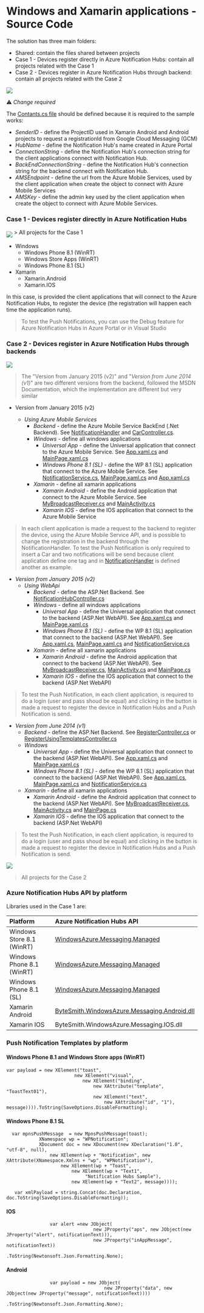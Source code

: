 # Windows and Xamarin applications - Source Code 

The solution has three main folders:

* Shared: contain the files shared between projects
* Case 1 - Devices register directly in Azure Notification Hubs: contain all projects related with the Case 1
* Case 2 - Devices register in Azure Notification Hubs through backend: contain all projects related with the Case 2

<MTMarkdownOptions output='html4'>
<img align="middle" src="https://raw.githubusercontent.com/saramgsilva/NotificationHubs/master/ScreenShots/FinalSolution-Close.png"> 
</MTMarkdownOptions>  


:warning: *Change required*

The [Contants.cs file](https://github.com/saramgsilva/NotificationHubs/blob/master/src/Shared/Constants.cs) should be defined because it is required to the sample works:


* *SenderID* - define the ProjectID used in Xamarin Android and Android projects to request a registrationId from Google Cloud Messaging (GCM)
* *HubName* - define the Notification Hub's name created in Azure Portal 
* *ConnectionString* - define the Notification Hub's connection string for the client applications connect with Notification Hub.
* *BackEndConnectionString* - define the Notification Hub's connection string for the backend connect with Notification Hub.
* *AMSEndpoint* - define the url from the Azure Mobile Services, used by the client application when create the object to connect with Azure Mobile Services
* *AMSKey*  - define the admin key used by the client application when create the object to connect with Azure Mobile Services.


### Case 1 - Devices register directly in Azure Notification Hubs 

<MTMarkdownOptions output='html4'>
<img align="middle" src="https://raw.githubusercontent.com/saramgsilva/NotificationHubs/master/ScreenShots/FinalSolution-Case1.png"> 
</MTMarkdownOptions>  
> All projects for the Case 1


* Windows 
   * Windows Phone 8.1 (WinRT)
   * Windows Store Apps (WinRT)
   * Windows Phone 8.1 (SL)
* Xamarin 
   * Xamarin.Android
   * Xamarin.IOS


In this case, is provided the client applications that will connect to the Azure Notification Hubs, to register the device (the registration will happen each time the application runs).



> To test the Push Notifications, you can use the Debug feature for Azure Notification Hubs in Azure Portal or in Visual Studio



###  Case 2 - Devices register in Azure Notification Hubs through backends

<MTMarkdownOptions output='html4'>
<img align="middle" src="https://raw.githubusercontent.com/saramgsilva/NotificationHubs/master/ScreenShots/FinalSolution-Case2-closed.png"> 
</MTMarkdownOptions>  



>  The "Version from January 2015 (v2)" and "*Version from June 2014 (v1)*" are two different versions from the backend, followed the MSDN Documentation, which the implementation are different but very similar

* Version from January 2015 (v2)

  * *Using Azure Mobile Services*
    * *Backend* - define the Azure Mobile Service BackEnd (.Net Backend). See [NotificationHandler](https://github.com/saramgsilva/NotificationHubs/blob/master/src/NotificationHubsSample.AMS/NotificationHandler.cs) and [CarController.cs](https://github.com/saramgsilva/NotificationHubs/blob/master/src/NotificationHubsSample.AMS/Controllers/CarController.cs).
    * *Windows* - define all windows applications
       * *Universal App* - define the Universal application that connect to the Azure Mobile Service. See [App.xaml.cs](https://github.com/saramgsilva/NotificationHubs/blob/master/src/NotificationHubsSample.WinUsingAMS/NotificationHubsSample.WinUsingAMS.Shared/App.xaml.cs) and [MainPage.xaml.cs](https://github.com/saramgsilva/NotificationHubs/blob/master/src/NotificationHubsSample.WinUsingAMS/NotificationHubsSample.WinUsingAMS.Shared/MainPage.xaml.cs)
       * *Windows Phone 8.1 (SL)* - define the WP 8.1 (SL) application that connect to the Azure Mobile Service. See [NotificationService.cs](https://github.com/saramgsilva/NotificationHubs/blob/master/src/NotificationHubsSample.WPSLUsingAMS/NotificationService.cs), [MainPage.xaml.cs](https://github.com/saramgsilva/NotificationHubs/blob/master/src/NotificationHubsSample.WPSLUsingAMS/MainPage.xaml.cs) and [App.xaml.cs](https://github.com/saramgsilva/NotificationHubs/blob/master/src/NotificationHubsSample.WPSLUsingAMS/App.xaml.cs)
    * *Xamarin* - define all xamarin applications
       * *Xamarin Android* - define the Android application that connect to the Azure Mobile Service. See [MyBroadcastReceiver.cs](https://github.com/saramgsilva/NotificationHubs/blob/master/src/NotificationHubsSample.DroidUsingAMS/MyBroadcastReceiver.cs) and [MainActivity.cs](https://github.com/saramgsilva/NotificationHubs/blob/master/src/NotificationHubsSample.DroidUsingAMS/MainActivity.cs) 
       * *Xamarin IOS* - define the IOS application that connect to the Azure Mobile Service

> In each client application is made a request to the backend to register the device, using the Azure Mobile Service API, and is possible to change the registration in the backend through the NotificationHandler. To test the Push Notification is only required to insert a Car and two notifications will be send because client application define one tag and in [NotificationHandler](https://github.com/saramgsilva/NotificationHubs/blob/master/src/NotificationHubsSample.AMS/NotificationHandler.cs) is defined another as example.

* *Version from January 2015 (v2)*
  * *Using WebApi*
    * *Backend* - define the ASP.Net Backend. See [NotificationHubController.cs](http://bit.ly/17AXl7W)
    * *Windows* - define all windows applications
       * *Universal App* - define the Universal application that connect to the backend (ASP.Net WebAPI). See [App.xaml.cs](http://bit.ly/1FM5hTl) and [MainPage.xaml.cs](http://bit.ly/1w9WlfF)
       * *Windows Phone 8.1 (SL)* - define the WP 8.1 (SL) application that connect  to the backend (ASP.Net WebAPI). See [App.xaml.cs](http://bit.ly/1IEIc0Q), [MainPage.xaml.cs](http://bit.ly/1xhv3Er) and [NotificationService.cs](http://bit.ly/1C906XA)
    * *Xamarin* - define all xamarin applications
       * *Xamarin Android* - define the Android application that connect to the backend (ASP.Net WebAPI). See [MyBroadcastReceiver.cs](http://bit.ly/1z0V7dG), [MainActivity.cs](http://bit.ly/1IEIm8l) and [MainPage.cs](http://bit.ly/1AITX4z)
       * *Xamarin IOS* - define the IOS application that connect to the backend (ASP.Net WebAPI)
        
> To test the Push Notification, in each client application, is required to do a login (user and pass shoud be equal) and clicking in the button is made a request to register the device in Notification Hubs and a Push Notification is send.   

* *Version from June 2014 (v1)*
    * *Backend* -  define the ASP.Net Backend. See [RegisterController.cs](http://bit.ly/1A8slDa) or [RegisterUsingTemplatesController.cs](http://bit.ly/1C90BRk)
    * *Windows*
      * *Universal App* - define the Universal application that connect to the backend (ASP.Net WebAPI). See [App.xaml.cs](http://bit.ly/1AIUh3a) and [MainPage.xaml.cs](http://bit.ly/14M9xla)
      * *Windows Phone 8.1 (SL)* - define the WP 8.1 (SL) application that connect  to the backend (ASP.Net WebAPI). See [App.xaml.cs](http://bit.ly/1y55b5s), [MainPage.xaml.cs](http://bit.ly/1sqXcxa) and [NotificationService.cs](http://bit.ly/1C906XA)
    * *Xamarin* - define all xamarin applications
       * *Xamarin Android* - define the Android application that connect to the backend (ASP.Net WebAPI). See [MyBroadcastReceiver.cs](http://bit.ly/1IltjlR), [MainActivity.cs](http://bit.ly/1DBdQ10) and [MainPage.cs](http://bit.ly/1y55AVz)
       * *Xamarin IOS* - define the IOS application that connect to the backend (ASP.Net WebAPI)


> To test the Push Notification, in each client application, is required to do a login (user and pass shoud be equal) and clicking in the button is made a request to register the device in Notification Hubs and a Push Notification is send.      



<MTMarkdownOptions output='html4'>
<img align="middle" src="https://raw.githubusercontent.com/saramgsilva/NotificationHubs/master/ScreenShots/FinalSolution-Case2-opened.png"> 
</MTMarkdownOptions>  

> All projects for the Case 2


### Azure Notification Hubs API by platform

Libraries used in the Case 1 are:

Platform | Azure Notification Hubs API 
:---------- | :------------------------
Windows Store 8.1 (WinRT) | [WindowsAzure.Messaging.Managed](https://www.nuget.org/packages/WindowsAzure.Messaging.Managed/)
Windows Phone 8.1 (WinRT) | [WindowsAzure.Messaging.Managed](https://www.nuget.org/packages/WindowsAzure.Messaging.Managed/)
Windows Phone 8.1 (SL)| [WindowsAzure.Messaging.Managed](https://www.nuget.org/packages/WindowsAzure.Messaging.Managed/)
Xamarin Android | [ByteSmith.WindowsAzure.Messaging.Android.dll](https://github.com/saramgsilva/NotificationHubs/tree/master/src/NotificationHubsSample.Droid/_external) 
Xamarin IOS | ByteSmith.WindowsAzure.Messaging.IOS.dll




### Push Notification Templates by platform

#### Windows Phone 8.1 and Windows Store apps (WinRT)

```
var payload = new XElement("toast",
                         new XElement("visual",
                            new XElement("binding",
                                new XAttribute("template", "ToastText01"),
                                new XElement("text",
                                    new XAttribute("id", "1"), message)))).ToString(SaveOptions.DisableFormatting);
```

#### Windows Phone 8.1 SL

```
  var mpnsPushMessage  = new MpnsPushMessage(toast);
            XNamespace wp = "WPNotification";
            XDocument doc = new XDocument(new XDeclaration("1.0", "utf-8", null),
                new XElement(wp + "Notification", new XAttribute(XNamespace.Xmlns + "wp", "WPNotification"),
                    new XElement(wp + "Toast",
                        new XElement(wp + "Text1",
                             "Notification Hubs Sample"),
                        new XElement(wp + "Text2", message))));

   var xmlPayload = string.Concat(doc.Declaration, doc.ToString(SaveOptions.DisableFormatting));
```

#### IOS
```
                var alert =new JObject(
                                new JProperty("aps", new JObject(new JProperty("alert", notificationText))),
                                new JProperty("inAppMessage", notificationText))
                                .ToString(Newtonsoft.Json.Formatting.None);
```

#### Android
```
                var payload = new JObject(
                                    new JProperty("data", new JObject(new JProperty("message", notificationText))))
                                    .ToString(Newtonsoft.Json.Formatting.None);
```
